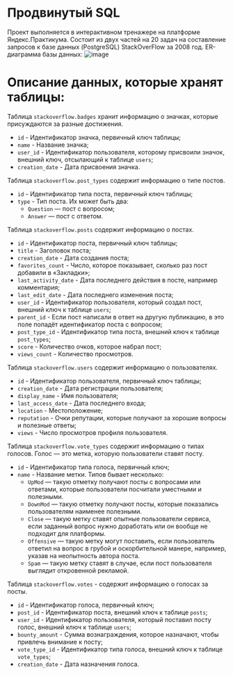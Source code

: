 # Продвинутый SQL

Проект выполняется в интерактивном тренажере на платформе Яндекс.Практикума.
Состоит из двух частей на 20 задач на составление запросов к базе данных (PostgreSQL) StackOverFlow за 2008 год.
ER-диаграмма базы данных:
![image](https://github.com/user-attachments/assets/d30649f0-5617-4297-80ba-0f0ba971f5a3)

# Описание данных, которые хранят таблицы:
Таблица `stackoverflow.badges` хранит информацию о значках, которые присуждаются за разные достижения.
* `id` - Идентификатор значка, первичный ключ таблицы;
* `name` - Название значка;
* `user_id` -	Идентификатор пользователя, которому присвоили значок, внешний ключ, отсылающий к таблице `users`;
* `creation_date` - Дата присвоения значка.

Таблица `stackoverflow.post_types` содержит информацию о типе постов.
* `id` -	Идентификатор типа поста, первичный ключ таблицы;
* `type` - Тип поста. Их может быть два:
  * `Question` — пост с вопросом;
  * `Answer` — пост с ответом.

Таблица `stackoverflow.posts` содержит информацию о постах.
* `id` -	Идентификатор поста, первичный ключ таблицы;
* `title`	- Заголовок поста;
* `creation_date`	- Дата создания поста;
* `favorites_count` -	Число, которое показывает, сколько раз пост добавили в «Закладки»;
* `last_activity_date` -	Дата последнего действия в посте, например комментария;
* `last_edit_date` -	Дата последнего изменения поста;
* `user_id` -	Идентификатор пользователя, который создал пост, внешний ключ к таблице `users`;
* `parent_id` -	Если пост написали в ответ на другую публикацию, в это поле попадёт идентификатор поста с вопросом;
* `post_type_id` -	Идентификатор типа поста, внешний ключ к таблице `post_types`;
* `score` -	Количество очков, которое набрал пост;
* `views_count`	- Количество просмотров.

Таблица `stackoverflow.users` cодержит информацию о пользователях.
* `id` -	Идентификатор пользователя, первичный ключ таблицы;
* `creation_date` -	Дата регистрации пользователя;
* `display_name` -	Имя пользователя;
* `last_access_date` -	Дата последнего входа;
* `location` -	Местоположение;
* `reputation` -	Очки репутации, которые получают за хорошие вопросы и полезные ответы;
* `views` -	Число просмотров профиля пользователя.

Таблица `stackoverflow.vote_types` cодержит информацию о типах голосов. Голос — это метка, которую пользователи ставят посту.
* `id`	- Идентификатор типа голоса, первичный ключ;
* `name` -	Название метки. Типов бывает несколько:
  * `UpMod` — такую отметку получают посты с вопросами или ответами, которые пользователи посчитали уместными и полезными.
  * `DownMod` — такую отметку получают посты, которые показались пользователям наименее полезными.
  * `Close` — такую метку ставят опытные пользователи сервиса, если заданный вопрос нужно доработать или он вообще не подходит для платформы.
  * `Offensive` — такую метку могут поставить, если пользователь ответил на вопрос в грубой и оскорбительной манере, например, указав на неопытность автора поста.
  * `Spam` — такую метку ставят в случае, если пост пользователя выглядит откровенной рекламой.
 
Таблица `stackoverflow.votes` - содержит информацию о голосах за посты.
* `id` -	Идентификатор голоса, первичный ключ;
* `post_id`	- Идентификатор поста, внешний ключ к таблице `posts`;
* `user_id`	- Идентификатор пользователя, который поставил посту голос, внешний ключ к таблице `users`;
* `bounty_amount`	- Сумма вознаграждения, которое назначают, чтобы привлечь внимание к посту;
* `vote_type_id`	- Идентификатор типа голоса, внешний ключ к таблице `vote_types`;
* `creation_date`	- Дата назначения голоса.
